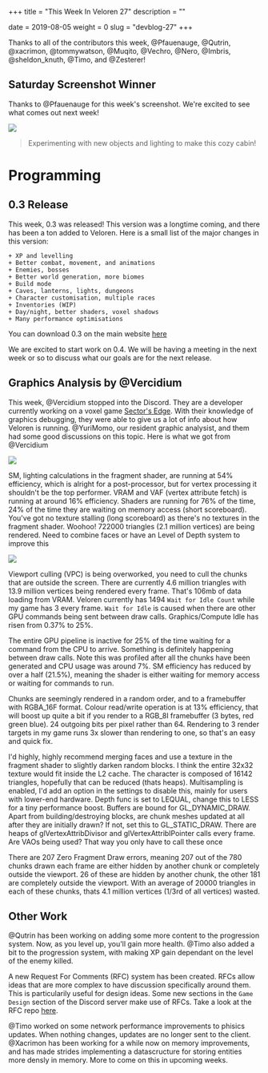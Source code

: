 +++
title = "This Week In Veloren 27"
description = ""

date = 2019-08-05
weight = 0
slug = "devblog-27"
+++

Thanks to all of the contributors this week, @Pfauenauge, @Qutrin, @xacrimon, @tommywatson, @Muqito, @Vechro, @Nero, @Imbris, @sheldon_knuth, @Timo, and @Zesterer!

## Saturday Screenshot Winner

Thanks to @Pfauenauge for this week's screenshot. We're excited to see what comes out next week!

<img src="https://cdn.discordapp.com/attachments/541307708146581519/605415582472470659/ZDYfRCvBZ5szsQ83Nbd8CgRfwrgV2z8TCI78oJ2stQs295n9n5Vm6jxei7o6ep4fiR7gOH5X60hdv8aeWExTY4tGyYjEZPPyBkmB.png"/>

> Experimenting with new objects and lighting to make this cozy cabin!

# Programming

## 0.3 Release

This week, 0.3 was released! This version was a longtime coming, and there has been a ton added to Veloren. Here is a small list of the major changes in this version:

```
+ XP and levelling
+ Better combat, movement, and animations
+ Enemies, bosses
+ Better world generation, more biomes
+ Build mode
+ Caves, lanterns, lights, dungeons
+ Character customisation, multiple races
+ Inventories (WIP)
+ Day/night, better shaders, voxel shadows
+ Many performance optimisations
```

You can download 0.3 on the main website [here](https://veloren.net/welcome/)

We are excited to start work on 0.4. We will be having a meeting in the next week or so to discuss what our goals are for the next release.

## Graphics Analysis by @Vercidium

This week, @Vercidium stopped into the Discord. They are a developer currently working on a voxel game [Sector's Edge](https://sectorsedge.com/). With their knowledge of graphics debugging, they were able to give us a lot of info about how Veloren is running. @YuriMomo, our resident graphic analysist, and them had some good discussions on this topic. Here is what we got from @Vercidium

<img src="https://cdn.discordapp.com/attachments/467861297279533066/606133365711568907/unknown.png">

SM, lighting calculations in the fragment shader, are running at 54% efficiency, which is alright for a post-processor, but for vertex processing it shouldn't be the top performer. VRAM and VAF (vertex attribute fetch) is running at around 16% efficiency. Shaders are running for 76% of the time, 24% of the time they are waiting on memory access (short scoreboard). You've got no texture stalling (long scoreboard) as there's no textures in the fragment shader. Woohoo! 722000 triangles (2.1 million vertices) are being rendered. Need to combine faces or have an Level of Depth system to improve this

<img src="https://cdn.discordapp.com/attachments/467861297279533066/606135020632932352/unknown.png">

Viewport culling (VPC) is being overworked, you need to cull the chunks that are outside the screen. There are currently 4.6 million triangles with 13.9 million vertices being rendered every frame. That's 106mb of data loading from VRAM. Veloren currently has 1494 `Wait for Idle Count` while my game has 3 every frame. `Wait for Idle` is caused when there are other GPU commands being sent between draw calls. Graphics/Compute Idle has risen from 0.37% to 25%.

The entire GPU pipeline is inactive for 25% of the time waiting for a command from the CPU to arrive. Something is definitely happening between draw calls. Note this was profiled after all the chunks have been generated and CPU usage was around 7%. SM efficiency has reduced by over a half (21.5%), meaning the shader is either waiting for memory access or waiting for commands to run.

Chunks are seemingly rendered in a random order, and to a framebuffer with RGBA_16F format. Colour read/write operation is at 13% efficiency, that will boost up quite a bit if you render to a RGB_8I framebuffer (3 bytes, red green blue). 24 outgoing bits per pixel rather than 64. Rendering to 3 render targets in my game runs 3x slower than rendering to one, so that's an easy and quick fix.

I'd highly, highly recommend merging faces and use a texture in the fragment shader to slightly darken random blocks. I think the entire 32x32 texture would fit inside the L2 cache. The character is composed of 16142 triangles, hopefully that can be reduced (thats heaps). Multisampling is enabled, I'd add an option in the settings to disable this, mainly for users with lower-end hardware. Depth func is set to LEQUAL, change this to LESS for a tiny performance boost. Buffers are bound for GL_DYNAMIC_DRAW. Apart from building/destroying blocks, are chunk meshes updated at all after they are initially drawn? If not, set this to GL_STATIC_DRAW. There are heaps of glVertexAttribDivisor and glVertexAttribIPointer calls every frame. Are VAOs being used? That way you only have to call these once

There are 207 Zero Fragment Draw errors, meaning 207 out of the 780 chunks drawn each frame are either hidden by another chunk or completely outside the viewport. 26 of these are hidden by another chunk, the other 181 are completely outside the viewport. With an average of 20000 triangles in each of these chunks, thats 4.1 million vertices (1/3rd of all vertices) wasted.

## Other Work

@Qutrin has been working on adding some more content to the progression system. Now, as you level up, you'll gain more health. @Timo also added a bit to the progression system, with making XP gain dependant on the level of the enemy killed.

A new Request For Comments (RFC) system has been created. RFCs allow ideas that are more complex to have discussion specifically around them. This is particularily useful for design ideas. Some new sections in the `Game Design` section of the Discord server make use of RFCs. Take a look at the RFC repo [here](https://gitlab.com/veloren/rfcs).

@Timo worked on some network performance improvements to phisics updates. When nothing changes, updates are no longer sent to the client. @Xacrimon has been working for a while now on memory improvements, and has made strides implementing a datascructure for storing entities more densly in memory. More to come on this in upcoming weeks.